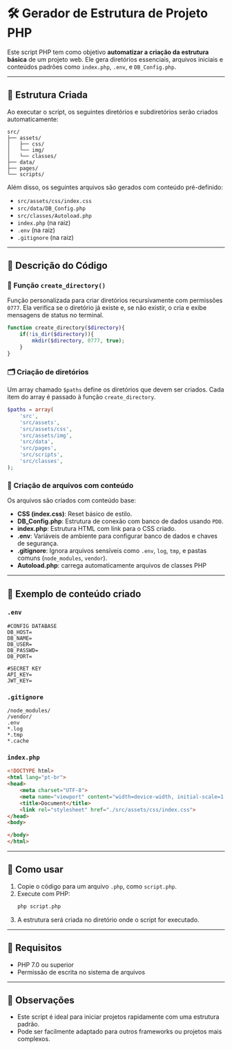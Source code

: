 # 🛠️ Gerador de Estrutura de Projeto PHP

Este script PHP tem como objetivo **automatizar a criação da estrutura básica** de um projeto web. Ele gera diretórios essenciais, arquivos iniciais e conteúdos padrões como `index.php`, `.env`, e `DB_Config.php`.

---

## 📁 Estrutura Criada

Ao executar o script, os seguintes diretórios e subdiretórios serão criados automaticamente:

```
src/
├── assets/
│   ├── css/
│   └── img/
│   └── classes/
├── data/
├── pages/
└── scripts/
```

Além disso, os seguintes arquivos são gerados com conteúdo pré-definido:

- `src/assets/css/index.css`
- `src/data/DB_Config.php`
- `src/classes/Autoload.php`
- `index.php` (na raiz)
- `.env` (na raiz)
- `.gitignore` (na raiz)

---

## 📄 Descrição do Código

### 🔧 Função `create_directory()`

Função personalizada para criar diretórios recursivamente com permissões `0777`. Ela verifica se o diretório já existe e, se não existir, o cria e exibe mensagens de status no terminal.

```php
function create_directory($directory){
    if(!is_dir($directory)){
        mkdir($directory, 0777, true);
    }
}
```

### 🗂️ Criação de diretórios

Um array chamado `$paths` define os diretórios que devem ser criados. Cada item do array é passado à função `create_directory`.

```php
$paths = array(
    'src',
    'src/assets',
    'src/assets/css',
    'src/assets/img',
    'src/data',
    'src/pages',
    'src/scripts',
    'src/classes',
);
```

### 📃 Criação de arquivos com conteúdo

Os arquivos são criados com conteúdo base:

- **CSS (index.css)**: Reset básico de estilo.
- **DB_Config.php**: Estrutura de conexão com banco de dados usando `PDO`.
- **index.php**: Estrutura HTML com link para o CSS criado.
- **.env**: Variáveis de ambiente para configurar banco de dados e chaves de segurança.
- **.gitignore**: Ignora arquivos sensíveis como `.env`, `log`, `tmp`, e pastas comuns (`node_modules`, `vendor`).
- **Autoload.php**: carrega automaticamente arquivos de classes PHP
---

## 📌 Exemplo de conteúdo criado

### `.env`
```env
#CONFIG DATABASE
DB_HOST=
DB_NAME=
DB_USER=
DB_PASSWD=
DB_PORT=

#SECRET KEY
API_KEY=
JWT_KEY=
```

### `.gitignore`
```gitignore
/node_modules/
/vendor/
.env
*.log
*.tmp
*.cache
```

### `index.php`
```html
<!DOCTYPE html>
<html lang="pt-br">
<head>
    <meta charset="UTF-8">
    <meta name="viewport" content="width=device-width, initial-scale=1.0">
    <title>Document</title>
    <link rel="stylesheet" href="./src/assets/css/index.css"> 
</head>
<body>

</body>
</html>
```

---

## 🚀 Como usar

1. Copie o código para um arquivo `.php`, como `script.php`.
2. Execute com PHP:
   ```bash
   php script.php
   ```
3. A estrutura será criada no diretório onde o script for executado.

---

## 🧩 Requisitos

- PHP 7.0 ou superior
- Permissão de escrita no sistema de arquivos

---

## 📌 Observações

- Este script é ideal para iniciar projetos rapidamente com uma estrutura padrão.
- Pode ser facilmente adaptado para outros frameworks ou projetos mais complexos.
